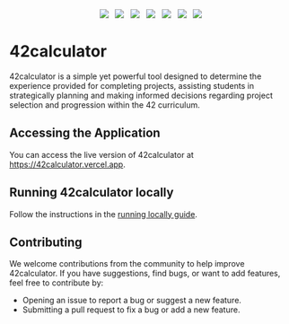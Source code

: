 <div align="center">
  <img src=https://img.shields.io/badge/typescript-%23007ACC.svg?logo=typescript&logoColor=white>
  &nbsp;
  <img src=https://img.shields.io/badge/Next-black?logo=next.js&logoColor=white>
  &nbsp;
  <img src=https://img.shields.io/badge/vercel-%23000000.svg?logo=vercel&logoColor=white>
  &nbsp;
  <img src=https://img.shields.io/badge/github%20actions-%232671E5.svg?logo=githubactions&logoColor=white>
  &nbsp;
  <img src=https://github.com/lucas-ht/42calculator/actions/workflows/eslint.yaml/badge.svg?branch=main>
  &nbsp;
  <img src=https://github.com/lucas-ht/42calculator/actions/workflows/prettier.yaml/badge.svg?branch=main>
  &nbsp;
  <img src=https://github.com/lucas-ht/42calculator/actions/workflows/spellcheck.yaml/badge.svg?branch=main>
</div>


# 42calculator

42calculator is a simple yet powerful tool designed to determine the experience provided for completing projects,
assisting students in strategically planning and making informed decisions regarding project selection and progression within the 42 curriculum.


## Accessing the Application

You can access the live version of 42calculator at https://42calculator.vercel.app.


## Running 42calculator locally

Follow the instructions in the [running locally guide](https://github.com/lucas-ht/42calculator/blob/documentation/docs/running.md).


## Contributing

We welcome contributions from the community to help improve 42calculator. If you have suggestions, find bugs, or want to add features, feel free to contribute by:

- Opening an issue to report a bug or suggest a new feature.
- Submitting a pull request to fix a bug or add a new feature.
